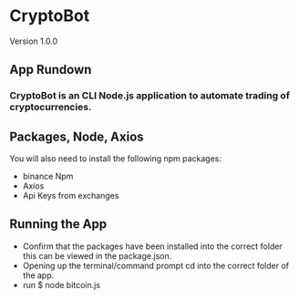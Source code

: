 # CryptoBot
Version 1.0.0

## App Rundown
### CryptoBot is an CLI Node.js application to automate trading of cryptocurrencies. 


## Packages, Node, Axios
You will also need to install the following npm packages:
- binance Npm
- Axios
- Api Keys from exchanges

## Running the App
- Confirm that the packages have been installed into the correct folder this can be viewed in the package.json.
- Opening up the terminal/command prompt cd into the correct folder of the app.
- run $ node bitcoin.js
